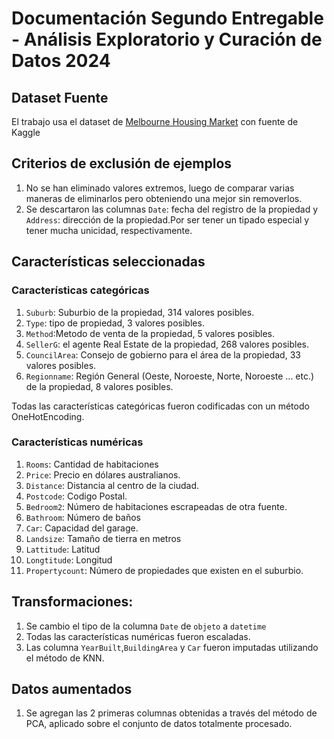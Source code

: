 # Documentación Segundo Entregable - Análisis Exploratorio y Curación de Datos 2024

## Dataset Fuente
El trabajo usa el dataset de [Melbourne Housing Market](https://www.kaggle.com/datasets/anthonypino/melbourne-housing-market) con fuente de Kaggle

## Criterios de exclusión de ejemplos
1. No se han eliminado valores extremos, luego de comparar varias maneras de eliminarlos pero obteniendo una mejor sin removerlos.
2. Se descartaron las columnas `Date`: fecha del registro de la propiedad y `Address`: dirección de la propiedad.Por ser tener un tipado especial y tener mucha unicidad, respectivamente.  

## Características seleccionadas
### Características categóricas
1. `Suburb`: Suburbio de la propiedad, 314 valores posibles.
2. `Type`: tipo de propiedad, 3 valores posibles.
3. `Method`:Metodo de venta de la propiedad,  5  valores posibles.
4. `SellerG`: el agente Real Estate de la propiedad, 268 valores posibles.
5. `CouncilArea`: Consejo de gobierno para el área de la propiedad, 33 valores posibles.
6. `Regionname`: Región General (Oeste, Noroeste, Norte, Noroeste ... etc.) de la propiedad, 8 valores posibles.

Todas las características categóricas fueron codificadas con un
método OneHotEncoding.

### Características numéricas
1. `Rooms`: Cantidad de habitaciones
2. `Price`: Precio en dólares australianos.
3. `Distance`: Distancia al centro de la ciudad.
4. `Postcode`: Codigo Postal.
5. `Bedroom2`: Número de habitaciones escrapeadas de otra fuente.
6. `Bathroom`: Número de baños
7. `Car`: Capacidad del garage.
8. `Landsize`: Tamaño de tierra en metros
9. `Lattitude`: Latitud
10. `Longtitude`: Longitud
11. `Propertycount`: Número de propiedades que existen en el suburbio.

## Transformaciones:
1. Se cambio el tipo de la columna `Date` de `objeto` a `datetime`
2. Todas las características numéricas fueron escaladas.
3. Las columna `YearBuilt`,`BuildingArea` y `Car` fueron imputadas utilizando el método de KNN.

## Datos aumentados
1. Se agregan las 2 primeras columnas obtenidas a través del
método de PCA, aplicado sobre el conjunto de datos
totalmente procesado.

